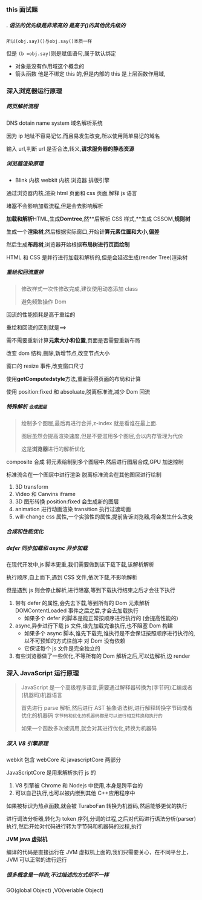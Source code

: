 ### this 面试题

##### . 语法的优先级是非常高的 是高于()的其他优先级的

`所以(obj.say)()与obj.say()本质一样`

但是 `(b =obj.say)`则是赋值语句,属于默认绑定

- 对象是没有作用域这个概念的
- 箭头函数 他是不绑定 this 的,但是内部的 this 是上层函数作用域,

### 深入浏览器运行原理

##### 网页解析流程

DNS dotain name system 域名解析系统

因为 ip 地址不容易记忆,而且易发生改变,所以使用简单易记的域名

输入 url,判断 url 是否合法,转义,**请求服务器的静态资源**

##### 浏览器渲染原理

- Blink 内核 webkit 内核 浏览器 排版引擎

通过浏览器内核,渲染 html 页面和 css 页面,解释 js 语言

堵塞不会影响加载流程,但是会去影响解析

**加载和解析**HTML,生成**Domtree**,然**后解析 CSS 样式,**生成 CSSOM,**规则树**

生成一个**渲染树**,然后根据实际窗口,开始**计算元素位置和大小,偏差**

然后生成**布局树**,浏览器开始根据**布局树进行页面绘制**

HTML 和 CSS 是并行进行加载和解析的,但是会延迟生成(render Tree)渲染树

##### 重绘和回流重排

> 修改样式一次性修改完成,建议使用动态添加 class
>
> 避免频繁操作 Dom

回流的性能损耗是高于重绘的

重绘和回流的区别就是==>

​ 需不需要重新计算**元素大小和位置**,页面是否需要重新布局

改变 dom 结构,删除,新增节点,改变节点大小

窗口的 resize 事件,改变窗口尺寸

使用**getComputedstyle**方法,重新获得页面的布局和计算

使用 position:fixed 和 absoluate,脱离标准流,减少 Dom 回流

##### 特殊解析 `合成图层`

> 绘制多个图层,最后再进行合并,z-index 就是看谁在最上面.
>
> 图层虽然会提高渲染速度,但是不要滥用多个图层,会以内存管理为代价
>
> 这是**浏览器**进行的解析优化

composite 合成 将元素绘制到多个图层中,然后进行图层合成,GPU 加速控制

标准流会在一个图层中进行渲染 脱离标准流会在其他图层进行绘制

1. 3D transform
2. Video 和 Canvins iframe
3. 3D 图形转换 position:fixed 会生成新的图层
4. animation 进行动画渲染 transition 执行过渡动画
5. will-change css 属性,一个实验性的属性,提前告诉浏览器,将会发生什么改变

##### 合成和性能优化

##### defer 同步加载和 async 异步加载

在现代开发中,js 脚本更重,我们需要做到该下载下载,该解析解析

执行顺序,自上而下,遇到 CSS 文件,依次下载,不影响解析

但是遇到 js 则会停止解析,进行阻塞,等到下载执行结束之后才会往下执行

1. 带有 defer 的属性,会先去下载,等到所有的 Dom 元素解析 DOMContentLoaded 事件之后之后,才会去加载执行
   - 如果多个 defer 的脚本是能正常按顺序进行执行的 (会提高性能的)
2. async,异步进行下载 js 文件,谁先加载完谁执行,也不阻塞 Dom 构建
   - 如果多个 async 脚本,谁先下载完,谁执行是不会保证按照顺序进行执行的,以不可预知的方式往前冲 对 Dom 没有依赖
   - 它保证每个 js 文件是完全独立的
3. 有些浏览器做了一些优化,不等所有的 Dom 解析之后,可以边解析,边 render

### 深入 JavaScript 运行原理

> JavaScript 是一个高级程序语言,需要通过解释器转换为(字节码)汇编或者(机器码)机器语言
>
> 首先进行 parse 解析,然后进行 AST 抽象语法树,进行解释转换字节码或者优化的机器码 `字节码和优化的机器码都是可以进行相互转换和执行的`
>
> 如果一个函数多次被调用,就会对其进行优化,转换为机器码

##### 深入 V8 引擎原理

webkit 包含 webCore 和 javascriptCore 两部分

JavaScriptCore 是用来解析执行 js 的

1. V8 引擎被 Chrome 和 Nodejs 中使用,本身是跨平台的
2. 可以自己执行,也可以被内嵌到其他 C++应用程序中

如果被标识为热点函数,就会被 TuraboFan 转换为机器码,然后能够更优的执行

进行词法分析器,转化为 token 序列,分词的过程,之后对代码进行语法分析(parser)执行,然后开始对代码进行转为字节码和机器码的过程,执行

**JVM java 虚拟机**

编译的代码是直接运行在 JVM 虚拟机上面的,我们只需要关心，在不同平台上，JVM 可以正常的进行运行

##### 很多概念是一样的,不过描述的方式却不一样

GO(global Object) ,VO(veriable Object)
